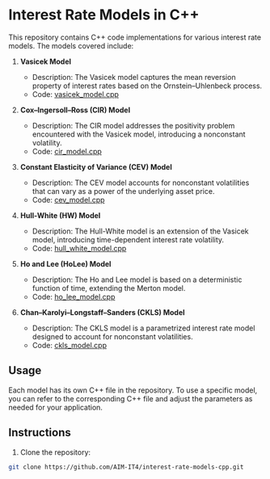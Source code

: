 # Interest Rate Models in C++

This repository contains C++ code implementations for various interest rate models. The models covered include:

1. **Vasicek Model**
   - Description: The Vasicek model captures the mean reversion property of interest rates based on the Ornstein–Uhlenbeck process.
   - Code: [vasicek_model.cpp](Vasicek.cpp)

2. **Cox–Ingersoll–Ross (CIR) Model**
   - Description: The CIR model addresses the positivity problem encountered with the Vasicek model, introducing a nonconstant volatility.
   - Code: [cir_model.cpp](CIR.cpp)

3. **Constant Elasticity of Variance (CEV) Model**
   - Description: The CEV model accounts for nonconstant volatilities that can vary as a power of the underlying asset price.
   - Code: [cev_model.cpp](CEV.cpp)

4. **Hull-White (HW) Model**
   - Description: The Hull-White model is an extension of the Vasicek model, introducing time-dependent interest rate volatility.
   - Code: [hull_white_model.cpp](HW.cpp)

5. **Ho and Lee (HoLee) Model**
   - Description: The Ho and Lee model is based on a deterministic function of time, extending the Merton model.
   - Code: [ho_lee_model.cpp](HoLee.cpp)

6. **Chan–Karolyi–Longstaff–Sanders (CKLS) Model**
   - Description: The CKLS model is a parametrized interest rate model designed to account for nonconstant volatilities.
   - Code: [ckls_model.cpp](CKLS.cpp)

## Usage

Each model has its own C++ file in the repository. To use a specific model, you can refer to the corresponding C++ file and adjust the parameters as needed for your application.

## Instructions

1. Clone the repository:

```bash
git clone https://github.com/AIM-IT4/interest-rate-models-cpp.git

